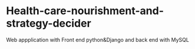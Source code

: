 # Health-care-nourishment-and-strategy-decider
Web appplication with Front end python&amp;Django and back end with MySQL
